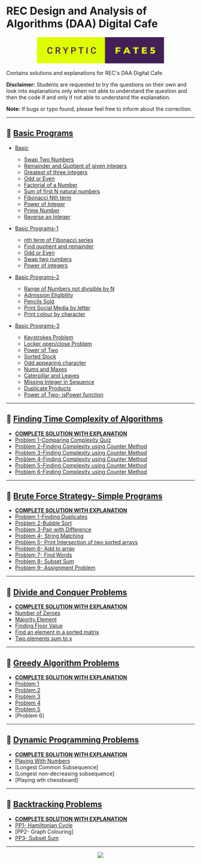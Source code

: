 # REC Design and Analysis of Algorithms (DAA) Digital Cafe
<p align="center">
  <img  src="cryptic-fate5.svg" />
</p>

Contains solutions and explanations for REC's DAA Digital Cafe  

**Disclaimer:** Students are requested to try the questions on their own and look into explanations only when not able to understand the question and then the code if and only if not able to understand the explanation.  

**Note:** If bugs or typo found, please feel free to inform about the correction.

---
## 🌟 [Basic Programs](Basic-Programs/)

- [Basic](Basic-Programs/Basic/)

  - [Swap Two Numbers](Basic-Programs/Basic/Swap-Two-Numbers.c)
  - [Remainder and Quotient of given integers](Basic-Programs/Basic/Rem-Quo.c)
  - [Greatest of three integers](Basic-Programs/Basic/Greatest-of-three.c)
  - [Odd or Even](Basic-Programs/Basic/Odd-Even.c)
  - [Factorial of a Number](Basic-Programs/Basic/Factorial.c)
  - [Sum of first N natural numbers](Basic-Programs/Basic/Sum-of-First-N.c)
  - [Fibonacci Nth term](Basic-Programs/Basic/Fibo.c)
  - [Power of Integer](Basic-Programs/Basic/Pow-of-Int.c)
  - [Prime Number](Basic-Programs/Basic/Prime-Num.c)
  - [Reverse an Integer](Basic-Programs/Basic/Rev-Int.c)

- [Basic Programs-1](Basic-Programs/Basic-Program1/)
  
  - [nth term of Fibonacci series](Basic-Programs/Basic-Program1/fibo.c)
  - [Find quotient and remainder](Basic-Programs/Basic-Program1/quo-and-rem.c)
  - [Odd or Even](Basic-Programs/Basic-Program1/odd-or-even.c)
  - [Swap two numbers](Basic-Programs/Basic-Program1/swap-two-nos.c)
  - [Power of integers](Basic-Programs/Basic-Program1/pow-of.c)

- [Basic Programs-2](Basic-Programs/Basic-Program2/)

  - [Range of Numbers not divisible by N](Basic-Programs/Basic-Program2/nos-not-div-by-n.c)
  - [Admission Eligibility](Basic-Programs/Basic-Program2/admission-eligibility.c)
  - [Pencils Sold](Basic-Programs/Basic-Program2/pencil-count.c)
  - [Print Social Media by letter](Basic-Programs/Basic-Program2/letter-social-media.c)
  - [Print colour by character](Basic-Programs/Basic-Program2/letter-colour.c)

- [Basic Programs-3](Basic-Programs/Basic-Program3/)

  - [Keystrokes Problem](Basic-Programs/Basic-Program3/keystrokes.c)
  - [Locker open/close Problem](Basic-Programs/Basic-Program3/locker.c)
  - [Power of Two](Basic-Programs/Basic-Program3/pow-of-two.c)
  - [Sorted Stock](Basic-Programs/Basic-Program3/sort-stock.c)
  - [Odd appearing character](Basic-Programs/Basic-Program3/single-char.c)
  - [Nums and Maxes](Basic-Programs/Basic-Program3/nums_maxes.c)
  - [Caterpillar and Leaves](Basic-Programs/Basic-Program3/caterpillar_leaves.c)
  - [Missing Integer in Sequence](Basic-Programs/Basic-Program3/missing_integer.c)
  - [Duplicate Products](Basic-Programs/Basic-Program3/duplicate_prod.c)
  - [Power of Two- isPower function](Basic-Programs/Basic-Program3/isPow.c)
---
## 🌟 [Finding Time Complexity of Algorithms](https://github.com/CrypticFate5/REC-Design-and-Analysis-of-Algorithm-DAA-Digital-Cafe/tree/main/Finding-Time-Complexity-of-Algorithms/README.md)
- [**COMPLETE SOLUTION WITH EXPLANATION**](https://github.com/CrypticFate5/REC-Design-and-Analysis-of-Algorithm-DAA-Digital-Cafe/blob/main/Finding-Time-Complexity-of-Algorithms/README.md)
- [Problem 1-Comparing Complexity Quiz](https://github.com/CrypticFate5/REC-Design-and-Analysis-of-Algorithm-DAA-Digital-Cafe/blob/main/Finding-Time-Complexity-of-Algorithms/Problem-1-Comparing-Complexity-Quiz.c)
- [Problem 2-Finding Complexity using Counter Method](https://github.com/CrypticFate5/REC-Design-and-Analysis-of-Algorithm-DAA-Digital-Cafe/blob/main/Finding-Time-Complexity-of-Algorithms/Problem-2-Finding-Complexity-using-Counter-Method.c)
- [Problem 3-Finding Complexity using Counter Method](https://github.com/CrypticFate5/REC-Design-and-Analysis-of-Algorithm-DAA-Digital-Cafe/blob/main/Finding-Time-Complexity-of-Algorithms/Problem-3-Finding-Complexity-using-Counter-Method.c)
- [Problem 4-Finding Complexity using Counter Method](https://github.com/CrypticFate5/REC-Design-and-Analysis-of-Algorithm-DAA-Digital-Cafe/blob/main/Finding-Time-Complexity-of-Algorithms/Problem-4-Finding-Complexity-using-Counter-Method.c)
- [Problem 5-Finding Complexity using Counter Method](https://github.com/CrypticFate5/REC-Design-and-Analysis-of-Algorithm-DAA-Digital-Cafe/blob/main/Finding-Time-Complexity-of-Algorithms/Problem-5-Finding-Complexity-using-Counter-Method.c)
- [Problem 6-Finding Complexity using Counter Method](https://github.com/CrypticFate5/REC-Design-and-Analysis-of-Algorithm-DAA-Digital-Cafe/blob/main/Finding-Time-Complexity-of-Algorithms/Problem-6-Finding-Complexity-using-Counter-Method.c)

---

## 🌟 [Brute Force Strategy- Simple Programs](https://github.com/CrypticFate5/REC-Design-and-Analysis-of-Algorithm-DAA-Digital-Cafe/blob/main/Brute-Force-Strategy-Simple-Programs/README.md)
- [**COMPLETE SOLUTION WITH EXPLANATION**](https://github.com/CrypticFate5/REC-Design-and-Analysis-of-Algorithm-DAA-Digital-Cafe/blob/main/Brute-Force-Strategy-Simple-Programs/README.md)
- [Problem 1-Finding Duplicates](Brute-Force-Strategy-Simple-Programs/Finding-Duplicates.c)
- [Problem 2-Bubble Sort](Brute-Force-Strategy-Simple-Programs/Bubble-Sort.c)
- [Problem 3-Pair with Difference](Brute-Force-Strategy-Simple-Programs/Pair-with-Difference.c)
- [Problem 4- String Matching](Brute-Force-Strategy-Simple-Programs/String-Matching.c)
- [Problem 5- Print Intersection of two sorted arrays](Brute-Force-Strategy-Simple-Programs/Print-intersection-of-2-sorted-arrays.c)
- [Problem 6- Add to array](Brute-Force-Strategy-Simple-Programs/Add-Array.c)
- [Problem 7- Find Words](Brute-Force-Strategy-Simple-Programs/Find-Words.c)
- [Problem 8- Subset Sum](Brute-Force-Strategy-Simple-Programs/Subset-Sum.c)
- [Problem 9- Assignment Problem](Brute-Force-Strategy-Simple-Programs/Assignment-Prob.c)

---

## 🌟 [Divide and Conquer Problems](https://github.com/CrypticFate5/REC-Design-and-Analysis-of-Algorithm-DAA-Digital-Cafe/blob/main/Divide-and-Conquer/README.md)

- [**COMPLETE SOLUTION WITH EXPLANATION**](https://github.com/CrypticFate5/REC-Design-and-Analysis-of-Algorithm-DAA-Digital-Cafe/blob/main/Divide-and-Conquer/README.md)
- [Number of Zeroes](Divide-and-Conquer/Number-of-zeroes.c)
- [Majority Element](Divide-and-Conquer/Majority-Element.c)
- [Finding Floor Value](Divide-and-Conquer/Finding-Floor-Value.c)
- [Find an element in a sorted matrix](Divide-and-Conquer/Finding-element-in-sorted-matrix.c)
- [Two elements sum to x](Divide-and-Conquer/Two-elements-sum-to-x.c)

---

## 🌟 [Greedy Algorithm Problems](https://github.com/CrypticFate5/REC-Design-and-Analysis-of-Algorithm-DAA-Digital-Cafe/blob/main/Greedy-Algorithms/README.md)

- [**COMPLETE SOLUTION WITH EXPLANATION**](https://github.com/CrypticFate5/REC-Design-and-Analysis-of-Algorithm-DAA-Digital-Cafe/blob/main/Greedy-Algorithms/README.md)
- [Problem 1](Greedy-Algorithms/Problem-1.c)
- [Problem 2](Greedy-Algorithms/Problem-2.c)
- [Problem 3](Greedy-Algorithms/Problem-3.c)
- [Problem 4](Greedy-Algorithms/Problem-4.c)
- [Problem 5](Greedy-Algorithms/Problem-5.c)
- [Problem 6]

---
## 🌟 [Dynamic Programming Problems](https://github.com/CrypticFate5/REC-Design-and-Analysis-of-Algorithm-DAA-Digital-Cafe/blob/main/Dynamic-Programming/README.md)

- [**COMPLETE SOLUTION WITH EXPLANATION**](https://github.com/CrypticFate5/REC-Design-and-Analysis-of-Algorithm-DAA-Digital-Cafe/blob/main/Dynamic-Programming/README.md)
- [Playing With Numbers](Dynamic-Programming/Playing-With-Numbers.c)
- [Longest Common Subsequence]
- [Longest non-decreasing subsequence]
- [Playing wth chessboard]

---
## 🌟 [Backtracking Problems](https://github.com/CrypticFate5/REC-Design-and-Analysis-of-Algorithm-DAA-Digital-Cafe/blob/main/Backtracking/README.md)

- [**COMPLETE SOLUTION WITH EXPLANATION**](https://github.com/CrypticFate5/REC-Design-and-Analysis-of-Algorithm-DAA-Digital-Cafe/blob/main/Backtracking/README.md)
- [PP1- Hamiltonian Cycle](Backtracking/PP1-Hamiltonian-Cycle.c)
- [PP2- Graph Colouring]
- [PP3- Subset Sum](Backtracking/PP3-Subset-Sum.c)

---
<p align="center">
  <a href="(https://forthebadge.com)">
  <img  src="https://forthebadge.com/images/badges/built-with-love.svg" />
</a>
</p>
